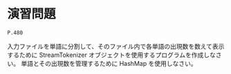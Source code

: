 
演習問題
========

`P.480`

入力ファイルを単語に分割して、そのファイル内で各単語の出現数を数えて表示するために StreamTokenizer オブジェクトを使用するプログラムを作成しなさい。
単語とその出現数を管理するために HashMap を使用しなさい。

